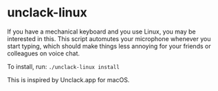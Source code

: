 # unclack-linux

If you have a mechanical keyboard and you use Linux, you may be interested in this.
This script automutes your microphone whenever you start typing, which should 
make things less annoying for your friends or colleagues on voice chat.

To install, run: `./unclack-linux install`

This is inspired by Unclack.app for macOS.

